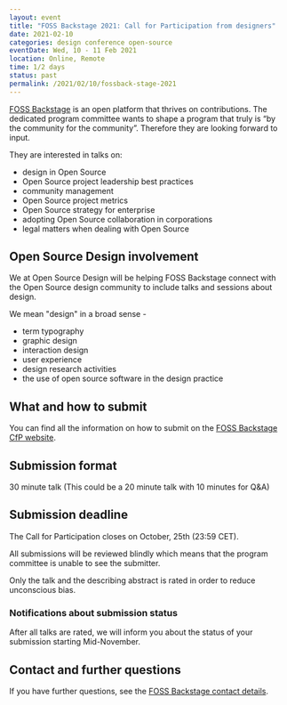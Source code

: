 ```yaml
---
layout: event
title: "FOSS Backstage 2021: Call for Participation from designers"
date: 2021-02-10
categories: design conference open-source
eventDate: Wed, 10 - 11 Feb 2021
location: Online, Remote
time: 1/2 days
status: past
permalink: /2021/02/10/fossback-stage-2021
---
```


[FOSS Backstage](https://foss-backstage.de) is an open platform that thrives on contributions. The dedicated program committee wants to shape a program that truly is “by the community for the community”. Therefore they are looking forward to input.

They are interested in talks on:
- design in Open Source
- Open Source project leadership best practices
- community management
- Open Source project metrics
- Open Source strategy for enterprise
- adopting Open Source collaboration in corporations
- legal matters when dealing with Open Source

## Open Source Design involvement

We at Open Source Design will be helping FOSS Backstage connect with the Open Source design community to include talks and sessions about design.

We mean "design" in a broad sense -

- term typography
- graphic design
- interaction design
- user experience
- design research activities
- the use of open source software in the design practice

## What and how to submit

You can find all the information on how to submit on the [FOSS Backstage CfP website](https://foss-backstage.de/call-participation).

## Submission format

30 minute talk (This could be a 20 minute talk with 10 minutes for Q&A)

## Submission deadline

The Call for Participation closes on October, 25th (23:59 CET).

All submissions will be reviewed blindly which means that the program committee is unable to see the submitter.

Only the talk and the describing abstract is rated in order to reduce unconscious bias.

### Notifications about submission status

After all talks are rated, we will inform you about the status of your submission starting Mid-November.

## Contact and further questions

If you have further questions, see the [FOSS Backstage contact details](https://foss-backstage.de/contact).
